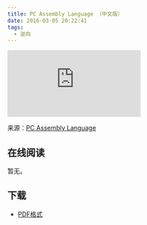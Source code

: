 ```yaml
---
title: PC Assembly Language （中文版）
date: 2016-03-05 20:22:41
tags:
  - 逆向
---
```


![](http://static.lulu.com/browse/product_thumbnail.php?productId=5084251&resolution=320)

来源：[PC Assembly Language](http://www.drpaulcarter.com/pcasm/)

<!--more-->

## 在线阅读 ##

暂无。

## 下载 ##

+ [PDF格式](http://www.drpaulcarter.com/pcasm/pcasm-book-simplified-chinese.zip)